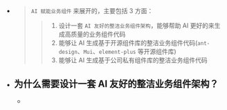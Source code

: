 - > `AI 赋能业务组件` 来展开的，主要包括 3 方面：
  >> 1. 设计一套 `AI 友好的整洁业务组件架构`，能够帮助 AI 更好的来生成高质量的业务组件代码
  >> 2. 能够让 AI 生成基于开源组件库的整洁业务组件代码(`ant-design`、`Mui`、`element-plus` 等开源组件库)
  >> 3. 能够让 AI 生成基于公司私有组件库的整洁业务组件代码
- ## 为什么需要设计一套 AI 友好的整洁业务组件架构？
	-